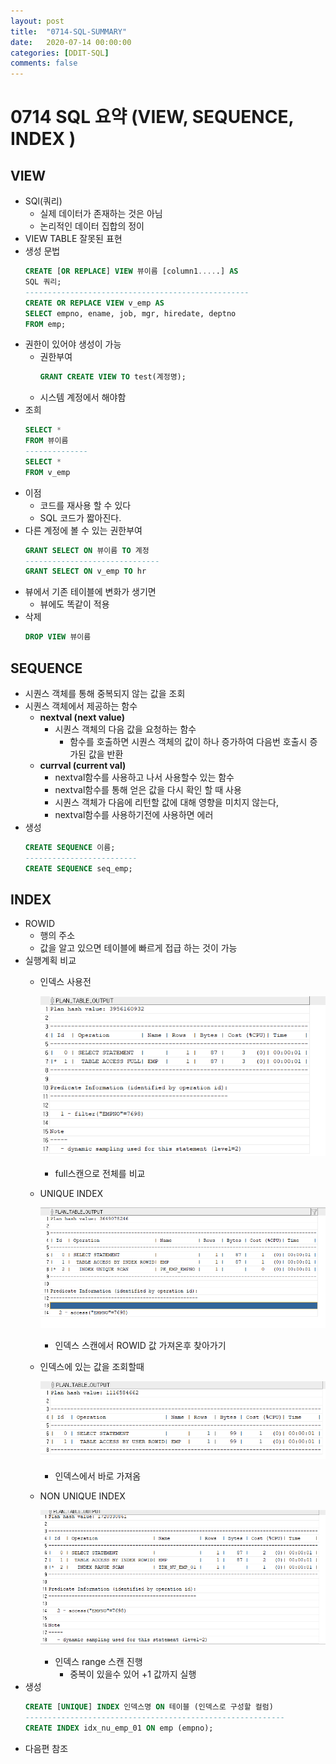 ```yaml
---
layout: post
title:  "0714-SQL-SUMMARY"
date:   2020-07-14 00:00:00
categories: [DDIT-SQL]
comments: false
---
```


# 0714 SQL 요약 (VIEW, SEQUENCE, INDEX )

## VIEW

- SQl(쿼리)
    - 실제 데이터가 존재하는 것은 아님
    - 논리적인 데이터 집합의 정이
- VIEW TABLE 잘못된 표현
- 생성 문법
    ```sql
    CREATE [OR REPLACE] VIEW 뷰이름 [column1.....] AS
    SQL 쿼리;
    --------------------------------------------------
    CREATE OR REPLACE VIEW v_emp AS 
    SELECT empno, ename, job, mgr, hiredate, deptno
    FROM emp;
    ```
- 권한이 있어야 생성이 가능
    - 권한부여
        ```sql
        GRANT CREATE VIEW TO test(계정명); 
        ```
    - 시스템 계정에서 해야함 
- 조희
    ```sql
    SELECT *
    FROM 뷰이름
    --------------
    SELECT *
    FROM v_emp
    ```
- 이점
    - 코드를 재사용 할 수 있다
    - SQL 코드가 짧아진다.
- 다른 계정에 볼 수 있는 권한부여
    ```sql
    GRANT SELECT ON 뷰이름 TO 계정
    ------------------------------
    GRANT SELECT ON v_emp TO hr
    ```
- 뷰에서 기존 테이블에 변화가 생기면
    - 뷰에도 똑같이 적용
- 삭제
    ```sql
    DROP VIEW 뷰이름
    ```
## SEQUENCE

- 시퀀스 객체를 통해 중복되지 않는 값을 조회
- 시퀀스 객체에서 제공하는 함수
    - __nextval (next value)__
        - 시퀀스 객체의 다음 값을 요청하는 함수
            - 함수를 호출하면 시퀀스 객체의 값이 하나 증가하여 다음번 호출시 증가된 값을 반환
    - __currval (current val)__
        - nextval함수를 사용하고 나서 사용할수 있는 함수
        - nextval함수를 통해 얻은 값을 다시 확인 할 때 사용
        - 시퀀스 객체가 다음에 리턴할 값에 대해 영향을 미치지 않는다,
        - nextval함수를 사용하기전에 사용하면 에러
- 생성
    ```sql
    CREATE SEQUENCE 이름;
    -------------------------
    CREATE SEQUENCE seq_emp;
    ```        
## INDEX
- ROWID
    - 행의 주소
    - 값을 알고 있으면 테이블에 빠르게 접급 하는 것이 가능
- 실행계획 비교
    - 인덱스 사용전
    
       ![결과](/img/0714/1.PNG)
        - full스캔으로 전체를 비교
    - UNIQUE INDEX
    
        ![결과](/img/0714/2.PNG)
         - 인덱스 스캔에서 ROWID 값 가져온후 찾아가기
    - 인덱스에 있는 값을 조회할때
    
        ![결과](/img/0714/3.PNG)
         - 인덱스에서 바로 가져옴
    - NON UNIQUE INDEX
    
        ![결과](/img/0714/4.PNG)
         - 인덱스 range 스캔 진행
            - 중복이 있을수 있어 +1 값까지 실행
- 생성
    ```sql
    CREATE [UNIQUE] INDEX 인덱스명 ON 테이블 (인덱스로 구성할 컬럼)
    ----------------------------------------------------------
    CREATE INDEX idx_nu_emp_01 ON emp (empno);
    ```            
- 다음편 참조  